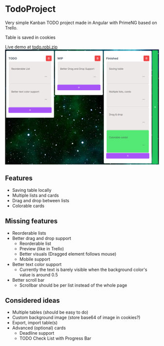 # TodoProject

Very simple Kanban TODO project made in Angular with PrimeNG based on Trello.

Table is saved in cookies

Live demo at [todo.robi.zip](https://todo.robi.zip)
![](public/preview.png)

## Features
- Saving table locally
- Multiple lists and cards
- Drag and drop between lists
- Colorable cards

## Missing features
- Reorderable lists
- Better drag and drop support
  - Reorderable list
  - Preview (like in Trello)
  - Better visuals (Dragged element follows mouse)
  - Mobile support
- Better text color support
  - Currently the text is barely visible when the background color's value is around 0.5
- Better scroll bar
  - Scrollbar should be per list instead of the whole page 

## Considered ideas
- Multiple tables (should be easy to do)
- Custom background image (store base64 of image in cookies?)
- Export, import table(s)
- Advanced (optional) cards
  - Deadline support
  - TODO Check List with Progress Bar
